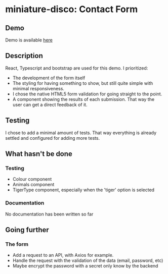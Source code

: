 # miniature-disco: Contact Form

## Demo
Demo is available [here](https://lethyb.github.io/miniature-disco/public/)

## Description
React, Typescript and bootstrap are used for this demo.
I prioritized:
- The development of the form itself
- The styling for having something to show, but still quite simple with minimal responsiveness.
- I chose the native HTML5 form validation for going straight to the point.
- A component showing the results of each submission. That way the user can get a direct feedback of it.

## Testing
I chose to add a minimal amount of tests.
That way everything is already settled and configured for adding more tests. 

## What hasn't be done
### Testing
- Colour component
- Animals component
- TigerType component, especially when the 'tiger' option is selected
### Documentation
No documentation has been written so far

## Going further
### The form
- Add a request to an API, with Axios for example. 
- Handle the request with the validation of the data (email, password, etc)
- Maybe encrypt the password with a secret only know by the backend